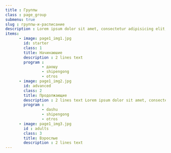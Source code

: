 ```yaml
---
title : Группы
class : page_group
submenu: true
slug : группы-и-расписание
description : Lorem ipsum dolor sit amet, consectetur adipisicing elit, sed do eiusmod tempor incididunt ut labore et dolore magna aliqua. Ut enim ad minim veniam, quis nostrud exercitation ullamco laboris nisi ut aliquip ex ea commodo consequat. Duis aute irure dolor in
items:
      - image: page1_img1.jpg
        id: starter
        class: 1
        title: Начинаюшие
        description : 2 lines text
        program :
                - даошу
                - shipengong
                - otros
      - image: page1_img2.jpg
        id: advanced
        class: 2
        title: Продолжающие
        description : 2 lines text Lorem ipsum dolor sit amet, consectetur adipisicing elit, sed do eiusmod tempor incididunt ut labore et dolore magna aliqua. Ut enim ad minim veniam, quis nostrud exercitation ullamco laboris nisi ut aliquip ex ea commodo consequat. Duis aute irure dolor in reprehenderit in voluptate velit esse cillum dolore eu fugiat nulla pariatur. Excepteur sint occaecat cupidatat non proident, sunt in culpa qui officia deserunt mollit anim id est laborum.
        program :
                - dashu
                - shipengong
                - otros
      - image: page1_img3.jpg
        id : adults
        class: 3
        title: Взрослые
        description : 2 lines text
---
```

[comments]: # (the images location is pages/images/groups/gallery+$item.id)
